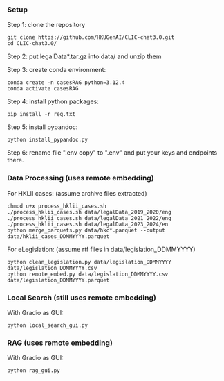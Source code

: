 ### Setup
Step 1: clone the repository
```
git clone https://github.com/HKUGenAI/CLIC-chat3.0.git
cd CLIC-chat3.0/
```
Step 2: put legalData*.tar.gz into data/ and unzip them

Step 3: create conda environment:
```
conda create -n casesRAG python=3.12.4
conda activate casesRAG
```
Step 4: install python packages:
```
pip install -r req.txt
```
Step 5: install pypandoc:
```
python install_pypandoc.py
```
Step 6: rename file ".env copy" to ".env" and put your keys and endpoints there.

### Data Processing (uses remote embedding)
For HKLII cases: (assume archive files extracted)
```
chmod u+x process_hklii_cases.sh
./process_hklii_cases.sh data/legalData_2019_2020/eng
./process_hklii_cases.sh data/legalData_2021_2022/eng
./process_hklii_cases.sh data/legalData_2023_2024/en
python merge_parquets.py data/hkc*.parquet --output data/hklii_cases_DDMMYYYY.parquet
```
For eLegislation: (assume rtf files in data/legislation_DDMMYYYY)
```
python clean_legislation.py data/legislation_DDMMYYYY data/legislation_DDMMYYYY.csv
python remote_embed.py data/legislation_DDMMYYYY.csv data/legislation_DDMMYYYY.parquet
```

### Local Search (still uses remote embedding)
With Gradio as GUI:
```
python local_search_gui.py
```

### RAG (uses remote embedding)
With Gradio as GUI:
```
python rag_gui.py
```